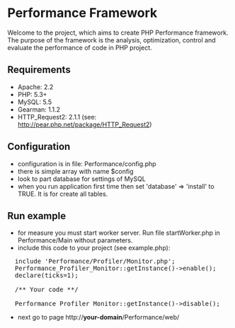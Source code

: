 # Performance Framework
Welcome to the project, which aims to create PHP Performance framework.
The purpose of the framework is the analysis, optimization, control and evaluate the performance of code in PHP project.

## Requirements
* Apache:        2.2
* PHP:           5.3+
* MySQL:         5.5
* Gearman:       1.1.2
* HTTP_Request2: 2.1.1 (see: http://pear.php.net/package/HTTP_Request2)

## Configuration
- configuration is in file: Performance/config.php
- there is simple array with name $config
- look to part database for settings of MySQL
- when you run application first time then set 'database' => 'install' to TRUE. It is for create all tables.


## Run example
- for measure you must start worker server. Run file startWorker.php in Performance/Main without parameters.
- include this code to your project (see example.php):
<pre>
  include 'Performance/Profiler/Monitor.php';
  Performance_Profiler_Monitor::getInstance()->enable();
  declare(ticks=1);

  /** Your code **/

  Performance_Profiler_Monitor::getInstance()->disable();
</pre>
- next go to page http://__your-domain__/Performance/web/
